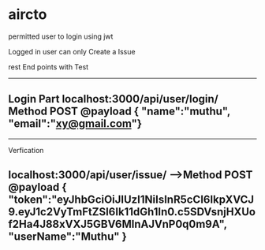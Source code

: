 # aircto
permitted user to login using jwt 

Logged in user can only Create a Issue 


rest End points with Test 

------------------------
Login Part
localhost:3000/api/user/login/ Method POST
@payload
{
	"name":"muthu",
	"email":"xy@gmail.com"}
---------------

--------
Verfication

localhost:3000/api/user/issue/  -->Method POST
@payload
{
	"token":"eyJhbGciOiJIUzI1NiIsInR5cCI6IkpXVCJ9.eyJ1c2VyTmFtZSI6Ik11dGh1In0.c5SDVsnjHXUof2Ha4J88xVXJ5GBV6MlnAJVnP0q0m9A",
	"userName":"Muthu"
}
------------

